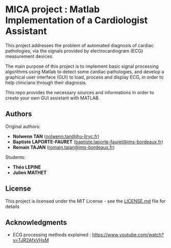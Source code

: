 # MICA project : Matlab Implementation of a Cardiologist Assistant

This project addresses the problem of automated diagnosis of cardiac pathologies, via the signals provided by electrocardiogram (ECG) measurement devices.

The main purpose of this project is to implement basic signal processing algorithms using Matlab
to detect some cardiac pathologies, and develop a graphical user interface (GUI) to load, process and
display ECG, in order to help clinicians through their diagnosis.

This repo provides the necessary sources and informations in order to create your own GUI assistant with MATLAB.


## Authors
Original authors:
* **Nolwenn TAN** (nolwenn.tan@ihu-liryc.fr)
* **Baptiste LAPORTE-FAURET** (baptiste.laporte-fauret@ims-bordeaux.fr)
* **Romain TAJAN** (romain.tajan@ims-bordeaux.fr)

Students:
* **Théo LEPINE**
* **Julien MATHET**

## License

This project is licensed under the MIT License - see the [LICENSE.md](LICENSE.md) file for details

## Acknowledgments

* ECG processing methods explained : https://www.youtube.com/watch?v=TJR2AfxVHsM

